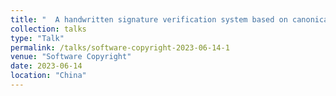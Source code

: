 ```yaml
---
title: "  A handwritten signature verification system based on canonical correlation analysis   "
collection: talks
type: "Talk"
permalink: /talks/software-copyright-2023-06-14-1
venue: "Software Copyright"
date: 2023-06-14
location: "China"
---
```

